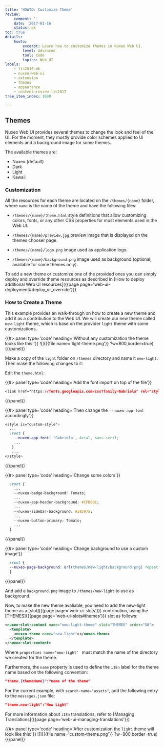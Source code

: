 ```yaml
---
title: 'HOWTO: Customize Theme'
review:
    comment: ''
    date: '2017-01-16'
    status: ok
toc: true
details:
    howto:
        excerpt: Learn how to customize themes in Nuxeo Web UI.
        level: Advanced
        tool: code
        topics: Web UI
labels:
    - lts2016-ok
    - nuxeo-web-ui
    - extension
    - themes
    - appearance
    - content-review-lts2017
tree_item_index: 1000

---
```

## Themes

Nuxeo Web UI provides several themes to change the look and feel of the UI. For the moment, they mostly provide color schemes applied to UI elements and a background image for some themes.

The available themes are:
- Nuxeo (default)
- Dark
- Light
- Kawaii

### Customization

All the resources for each theme are located on the `/themes/{name}` folder, where `name` is the name of the theme and have the following files:

- `/themes/{name}/theme.html` style definitions that allow customizing colors, fonts, or any other CSS properties for most elements used in the Web UI.

- `/themes/{name}/preview.jpg` preview image that is displayed on the themes chooser page.

- `/themes/{name}/logo.png` image used as application logo.

- `/themes/{name}/background.png` image used as background (optional, available for some themes only).

To add a new theme or customize one of the provided ones you can simply deploy and override theme resources as described in [How to deploy additional Web UI resources]({{page page='web-ui-deployment#deploy_or_override'}}).


### How to Create a Theme

This example provides an walk-through on how to create a new theme and add it as a contribution to the Web UI.
We will create our new theme called `new-light` theme, which is base on the provider `light` theme with some customizations.

{{#> panel type='code' heading='Without any customization the theme looks like this:'}}
![]({{file name='light-theme.png'}} ?w=800,border=true)
{{/panel}}

Make a copy of the `light` folder on `/themes` directory and name it `new-light`. Then make the following changes to it:

Edit the `theme.html`:

{{#> panel type='code' heading='Add the font import on top of the file'}}
```css
<link href="https://fonts.googleapis.com/css?family=Gabriela" rel="stylesheet">
```
{{/panel}}

{{#> panel type='code' heading='Then change the `--nuxeo-app-font` accordingly'}}
```css
<style is="custom-style">
  ...
  :root {
    --nuxeo-app-font: 'Gabriela', Arial, sans-serif;
    ...
   }
   ...
</style>

```
{{/panel}}


{{#> panel type='code' heading='Change some colors'}}
```css
  :root {
    ...
    --nuxeo-badge-background: Tomato;
    ...
    --nuxeo-app-header-background: #CFD8DC;
    ...
    --nuxeo-sidebar-background: #58597a;
    ...
    --nuxeo-button-primary: Tomato;
    ...
  }
```
{{/panel}}

{{#> panel type='code' heading='Change background to use a custom image'}}
```css
  :root {
  --nuxeo-page-background: url(themes/new-light/background.png) repeat;
  }
```
{{/panel}}


And add a `background.png` image to `/themes/new-light` to use as background.


Now, to make the new theme avaliable, you need to add the new-light theme as a [slot]({{page page='web-ui-slots'}}) contribution, using the  [THEMES]({{page page='web-ui-slots#themes'}}) slot as follows:

```xml
<nuxeo-slot-content name="new-light-theme" slot="THEMES" order="50">
  <template>
    <nuxeo-theme name="new-light"></nuxeo-theme>
  </template>
</nuxeo-slot-content>
```

Where `properties
name="new-light"
`
must match the name of the directory we created for the theme.

Furthermore, the `name` property is used to define the `i18n` label for the theme name based on the following convention:
```json
"theme.{themeName}":"name of the theme"
```

For the current example, with `search-name="assets"`, add the following entry to the `messages.json` file:
```json
"theme.new-light":"New Light"
```

For more information about `i18n` translations, refer to [Managing Translations]({{page page='web-ui-managing-translations'}})


{{#> panel type='code' heading='After customization the `light` theme will look like this:'}}
![]({{file name='custom-theme.png'}} ?w=800,border=true)
{{/panel}}
